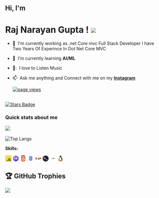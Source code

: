 <h2> Hi, I'm </h2><h1> Raj Narayan Gupta ! <img src="https://media.giphy.com/media/mGcNjsfWAjY5AEZNw6/giphy.gif" width="50"></h1>


- :office: &nbsp;I'm currently working as .net Core mvc Full Stack Developer I have Two Years Of Experince In Dot Net Core MVC
- :seedling: &nbsp;I’m currently learning **AI/ML**
- 🎵: &nbsp;I love to Listen Music 
- :mailbox: &nbsp;Ask me anything and Connect with me on my **[Instagram](https://instagram.com/raj__rr)**

  <a href="https://github.com/rajguptaH/rajguptaH">
    <img src="https://komarev.com/ghpvc/?username=rajguptaH" alt="page views" />
  </a>

<br>
<a href="https://github.com/rajguptaH/rajguptaH/stargazers"><img src="https://img.shields.io/github/stars/rajguptaH/rajguptaH" alt="Stars Badge"/></a>

### Quick stats about me

 <img align="centre" src="https://github-readme-stats.vercel.app/api?username=rajguptaH&count_private=true&include_all_commits=true&show_icons=true&title_color=007bff&text_color=e7e7e7&icon_color=007bff&bg_color=171c28" />
<a />
  
![Top Langs](https://github-readme-stats.vercel.app/api/top-langs/?username=rajguptaH&layout=compact&title_color=007bff&text_color=e7e7e7&icon_color=007bff&bg_color=171c28)

  **Skills:**  

<code><img height="20" src="https://raw.githubusercontent.com/github/explore/80688e429a7d4ef2fca1e82350fe8e3517d3494d/topics/javascript/javascript.png"></code>
<code><img height="20" src="https://raw.githubusercontent.com/github/explore/80688e429a7d4ef2fca1e82350fe8e3517d3494d/topics/csharp/csharp.png"></code>
<code><img height="20" src="https://raw.githubusercontent.com/github/explore/80688e429a7d4ef2fca1e82350fe8e3517d3494d/topics/html/html.png"></code>
<code><img height="20" src="https://raw.githubusercontent.com/github/explore/80688e429a7d4ef2fca1e82350fe8e3517d3494d/topics/sql/sql.png"></code>
<code><img height="20" src="https://raw.githubusercontent.com/github/explore/80688e429a7d4ef2fca1e82350fe8e3517d3494d/topics/git/git.png"></code>
<code><img height="20" src="https://raw.githubusercontent.com/github/explore/80688e429a7d4ef2fca1e82350fe8e3517d3494d/topics/terminal/terminal.png"></code>
<code><img height="20" src="https://raw.githubusercontent.com/github/explore/80688e429a7d4ef2fca1e82350fe8e3517d3494d/topics/jquery/jquery.png"></code>
<code><img height="20" src="https://raw.githubusercontent.com/github/explore/80688e429a7d4ef2fca1e82350fe8e3517d3494d/topics/linux/linux.png"></code>
  
## 🏆 GitHub Trophies

![](https://github-profile-trophy.vercel.app/?username=rajguptaH&theme=discord&no-frame=true&no-bg=false&margin-w=4)
